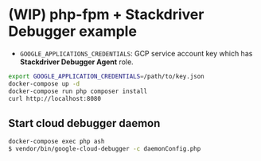 # (WIP) php-fpm + Stackdriver Debugger example

- `GOOGLE_APPLICATIONS_CREDENTIALS`: GCP service account key which has **Stackdriver Debugger Agent** role. 

```bash
export GOOGLE_APPLICATION_CREDENTIALS=/path/to/key.json
docker-compose up -d
docker-compose run php composer install
curl http://localhost:8080
```

## Start cloud debugger daemon

```bash
docker-compose exec php ash
$ vendor/bin/google-cloud-debugger -c daemonConfig.php
```

